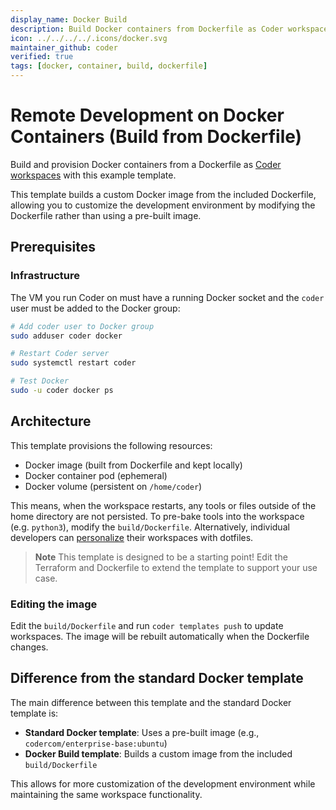 ```yaml
---
display_name: Docker Build
description: Build Docker containers from Dockerfile as Coder workspaces
icon: ../../../../.icons/docker.svg
maintainer_github: coder
verified: true
tags: [docker, container, build, dockerfile]
---
```


# Remote Development on Docker Containers (Build from Dockerfile)

Build and provision Docker containers from a Dockerfile as [Coder workspaces](https://coder.com/docs/workspaces) with this example template.

This template builds a custom Docker image from the included Dockerfile, allowing you to customize the development environment by modifying the Dockerfile rather than using a pre-built image.

<!-- TODO: Add screenshot -->

## Prerequisites

### Infrastructure

The VM you run Coder on must have a running Docker socket and the `coder` user must be added to the Docker group:

```sh
# Add coder user to Docker group
sudo adduser coder docker

# Restart Coder server
sudo systemctl restart coder

# Test Docker
sudo -u coder docker ps
```

## Architecture

This template provisions the following resources:

- Docker image (built from Dockerfile and kept locally)
- Docker container pod (ephemeral)
- Docker volume (persistent on `/home/coder`)

This means, when the workspace restarts, any tools or files outside of the home directory are not persisted. To pre-bake tools into the workspace (e.g. `python3`), modify the `build/Dockerfile`. Alternatively, individual developers can [personalize](https://coder.com/docs/dotfiles) their workspaces with dotfiles.

> **Note**
> This template is designed to be a starting point! Edit the Terraform and Dockerfile to extend the template to support your use case.

### Editing the image

Edit the `build/Dockerfile` and run `coder templates push` to update workspaces. The image will be rebuilt automatically when the Dockerfile changes.

## Difference from the standard Docker template

The main difference between this template and the standard Docker template is:

- **Standard Docker template**: Uses a pre-built image (e.g., `codercom/enterprise-base:ubuntu`)
- **Docker Build template**: Builds a custom image from the included `build/Dockerfile`

This allows for more customization of the development environment while maintaining the same workspace functionality.
